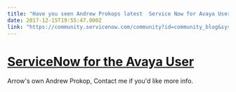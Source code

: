```yaml
---
title: "Have you seen Andrew Prokops latest  Service Now for Avaya User"
date: 2017-12-15T19:55:47.000Z
link: "https://community.servicenow.com/community?id=community_blog&sys_id=84ccae25dbd0dbc01dcaf3231f9619b1"
---
```

<h1><a title="" _jive_internal="true" data-containerid="1020" data-containertype="37" data-objectid="7532" data-objecttype="38" href="/community?id=community_blog&sys_id=a23deae5dbd0dbc01dcaf3231f961991">ServiceNow for the Avaya User</a> </h1><div class="jive-blog-post-message"><div><p></p><p>Arrow's own Andrew Prokop, Contact me if you'd like more info.</p><p></p></div></div>